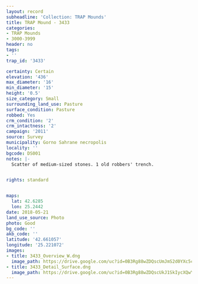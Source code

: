 ```yaml
---
layout: record
subheadline: 'Collection: TRAP Mounds'
title: TRAP Mound - 3433
categories:
- TRAP Mounds
- 3000-3999
header: no
tags:
- ''
trap_id: '3433'

certainty: Certain
elevation: '436'
max_diameter: '16'
min_diameter: '15'
height: '0.5'
size_category: Small
surrounding_land_use: Pasture
surface_condition: Pasture
robbed: Yes
crm_condition: '2'
crm_intactness: '2'
campaign: '2011'
source: Survey
municipality: Gorno Sahrane necropolis
locality: ''
bgcode: DS001
notes: |-
  Scatter of medium-sized stones. 1 old robbers' trench.


rights: standard


maps:
  lat: 42.6285
  lon: 25.2442
date: 2018-05-21
land_use_source: Photo
photo: Good
bg_code: ''
akb_code: ''
latitude: '42.661057'
longitude: '25.221072'
images:
- title: 3433_Overview_W.dng
  image_path: https://drive.google.com/uc?id=0B3Rg88wZDQscUmJmS2d0YXc5cW8
- title: 3433_Detail_Surface.dng
  image_path: https://drive.google.com/uc?id=0B3Rg88wZDQscUkJ1SkIycXQwY2s
---
```

